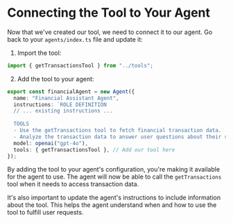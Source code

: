# Connecting the Tool to Your Agent

Now that we've created our tool, we need to connect it to our agent. Go back to your `agents/index.ts` file and update it:

1. Import the tool:

```typescript
import { getTransactionsTool } from "../tools";
```

2. Add the tool to your agent:

```typescript
export const financialAgent = new Agent({
  name: "Financial Assistant Agent",
  instructions: `ROLE DEFINITION
  // ... existing instructions ...
  
  TOOLS
  - Use the getTransactions tool to fetch financial transaction data.
  - Analyze the transaction data to answer user questions about their spending.`,
  model: openai("gpt-4o"),
  tools: { getTransactionsTool }, // Add our tool here
});
```

By adding the tool to your agent's configuration, you're making it available for the agent to use. The agent will now be able to call the `getTransactions` tool when it needs to access transaction data.

It's also important to update the agent's instructions to include information about the tool. This helps the agent understand when and how to use the tool to fulfill user requests.
